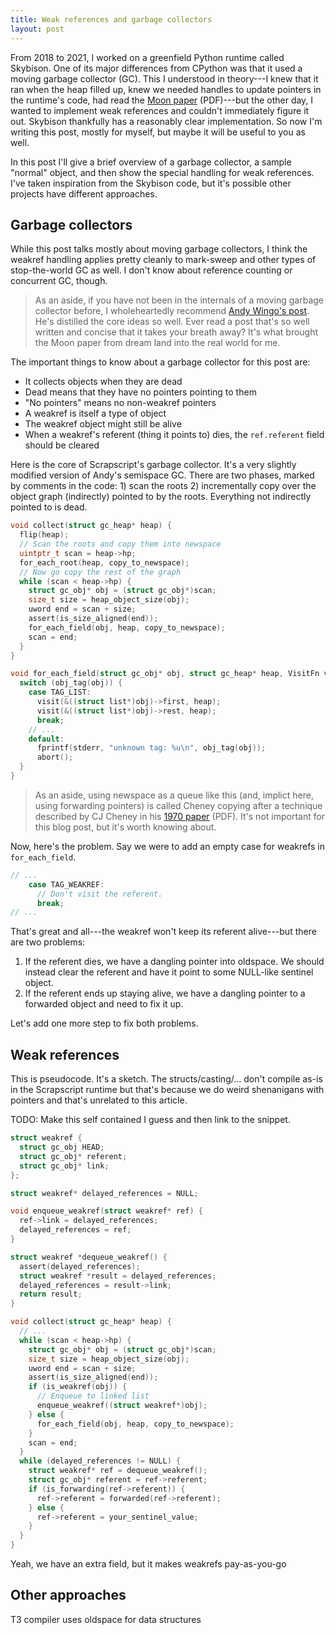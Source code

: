 ```yaml
---
title: Weak references and garbage collectors
layout: post
---
```


From 2018 to 2021, I worked on a greenfield Python runtime called Skybison. One
of its major differences from CPython was that it used a moving garbage
collector (GC). This I understood in theory---I knew that it ran when the heap
filled up, knew we needed handles to update pointers in the runtime's code, had
read the [Moon paper](/assets/img/moon-gc.pdf) (PDF)---but the other day, I
wanted to implement weak references and couldn't immediately figure it out.
Skybison thankfully has a reasonably clear implementation. So now I'm writing
this post, mostly for myself, but maybe it will be useful to you as well.

In this post I'll give a brief overview of a garbage collector, a sample
"normal" object, and then show the special handling for weak references. I've
taken inspiration from the Skybison code, but it's possible other projects have
different approaches.

## Garbage collectors

While this post talks mostly about moving garbage collectors, I think the
weakref handling applies pretty cleanly to mark-sweep and other types of
stop-the-world GC as well. I don't know about reference counting or concurrent
GC, though.

> As an aside, if you have not been in the internals of a moving garbage
> collector before, I wholeheartedly recommend [Andy Wingo's post][wingo-gc].
> He's distilled the core ideas so well. Ever read a post that's so well
> written and concise that it takes your breath away? It's what brought the
> Moon paper from dream land into the real world for me.

[wingo-gc]: https://wingolog.org/archives/2022/12/10/a-simple-semi-space-collector

The important things to know about a garbage collector for this post are:

* It collects objects when they are dead
* Dead means that they have no pointers pointing to them
* "No pointers" means no non-weakref pointers
* A weakref is itself a type of object
* The weakref object might still be alive
* When a weakref's referent (thing it points to) dies, the `ref.referent` field
  should be cleared

Here is the core of Scrapscript's garbage collector. It's a very slightly
modified version of Andy's semispace GC. There are two phases, marked by
comments in the code: 1) scan the roots 2) incrementally copy over the object
graph (indirectly) pointed to by the roots. Everything not indirectly pointed
to is dead.

```c
void collect(struct gc_heap* heap) {
  flip(heap);
  // Scan the roots and copy them into newspace
  uintptr_t scan = heap->hp;
  for_each_root(heap, copy_to_newspace);
  // Now go copy the rest of the graph
  while (scan < heap->hp) {
    struct gc_obj* obj = (struct gc_obj*)scan;
    size_t size = heap_object_size(obj);
    uword end = scan + size;
    assert(is_size_aligned(end));
    for_each_field(obj, heap, copy_to_newspace);
    scan = end;
  }
}

void for_each_field(struct gc_obj* obj, struct gc_heap* heap, VisitFn visit) {
  switch (obj_tag(obj)) {
    case TAG_LIST:
      visit(&((struct list*)obj)->first, heap);
      visit(&((struct list*)obj)->rest, heap);
      break;
    // ...
    default:
      fprintf(stderr, "unknown tag: %u\n", obj_tag(obj));
      abort();
  }
}
```

> As an aside, using newspace as a queue like this (and, implict here, using
> forwarding pointers) is called Cheney copying after a technique described by
> CJ Cheney in his [1970 paper](/assets/img/cheney.pdf) (PDF). It's not
> important for this blog post, but it's worth knowing about.

Now, here's the problem. Say we were to add an empty case for weakrefs in
`for_each_field`.

```c
// ...
    case TAG_WEAKREF:
      // Don't visit the referent.
      break;
// ...
```

That's great and all---the weakref won't keep its referent alive---but there
are two problems:

1. If the referent dies, we have a dangling pointer into oldspace. We should
   instead clear the referent and have it point to some NULL-like sentinel
   object.
1. If the referent ends up staying alive, we have a dangling pointer to a
   forwarded object and need to fix it up.

Let's add one more step to fix both problems.

## Weak references

This is pseudocode. It's a sketch. The structs/casting/... don't compile as-is
in the Scrapscript runtime but that's because we do weird shenanigans with
pointers and that's unrelated to this article.

TODO: Make this self contained I guess and then link to the snippet.

```c
struct weakref {
  struct gc_obj HEAD;
  struct gc_obj* referent;
  struct gc_obj* link;
};

struct weakref* delayed_references = NULL;

void enqueue_weakref(struct weakref* ref) {
  ref->link = delayed_references;
  delayed_references = ref;
}

struct weakref *dequeue_weakref() {
  assert(delayed_references);
  struct weakref *result = delayed_references;
  delayed_references = result->link;
  return result;
}

void collect(struct gc_heap* heap) {
  // ...
  while (scan < heap->hp) {
    struct gc_obj* obj = (struct gc_obj*)scan;
    size_t size = heap_object_size(obj);
    uword end = scan + size;
    assert(is_size_aligned(end));
    if (is_weakref(obj)) {
      // Enqueue to linked list
      enqueue_weakref((struct weakref*)obj);
    } else {
      for_each_field(obj, heap, copy_to_newspace);
    }
    scan = end;
  }
  while (delayed_references != NULL) {
    struct weakref* ref = dequeue_weakref();
    struct gc_obj* referent = ref->referent;
    if (is_forwarding(ref->referent)) {
      ref->referent = forwarded(ref->referent);
    } else {
      ref->referent = your_sentinel_value;
    }
  }
}
```

Yeah, we have an extra field, but it makes weakrefs pay-as-you-go

## Other approaches

T3 compiler uses oldspace for data structures
